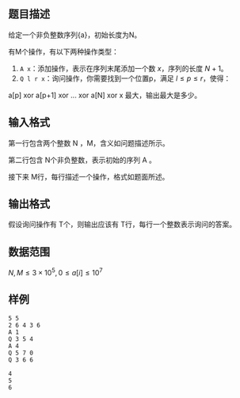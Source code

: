 ## 题目描述

给定一个非负整数序列{a}，初始长度为N。

有M个操作，有以下两种操作类型：

1. `A x`：添加操作，表示在序列末尾添加一个数 $x$，序列的长度 $N+1$。
2. `Q l r x`：询问操作，你需要找到一个位置p，满足 $l \leq p \leq r$，使得：

a[p] xor a[p+1] xor ... xor a[N] xor x 最大，输出最大是多少。

## 输入格式

第一行包含两个整数 N  ，M，含义如问题描述所示。

第二行包含 N个非负整数，表示初始的序列 A 。

接下来 M行，每行描述一个操作，格式如题面所述。

## 输出格式

假设询问操作有 T个，则输出应该有 T行，每行一个整数表示询问的答案。

## 数据范围

$N,M \leq 3 \times 10^5, 0 \leq a[i] \leq 10^7$

## 样例

```input1
5 5
2 6 4 3 6
A 1
Q 3 5 4
A 4
Q 5 7 0
Q 3 6 6
```

```output1
4
5
6
```

